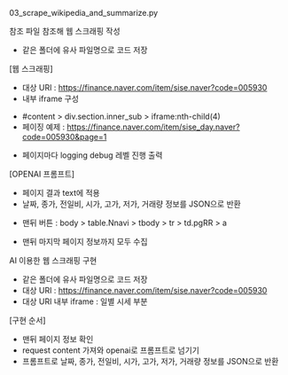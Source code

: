 03_scrape_wikipedia_and_summarize.py

참조 파일 참조해 웹 스크래핑 작성
- 같은 폴더에 유사 파일명으로 코드 저장

[웹 스크래핑]
- 대상 URI : https://finance.naver.com/item/sise.naver?code=005930
- 내부 iframe 구성
 + #content > div.section.inner_sub > iframe:nth-child(4)
 + 페이징 예제 : https://finance.naver.com/item/sise_day.naver?code=005930&page=1
- 페이지마다 logging debug 레벨 진행 출력

[OPENAI 프롬프트]
- 페이지 결과 text에 적용
- 날짜,	종가,	전일비,	시가,	고가,	저가,	거래량 정보를 JSON으로 반환

 + 맨뒤 버튼 : body > table.Nnavi > tbody > tr > td.pgRR > a
- 맨뒤 마지막 페이지 정보까지 모두 수집

AI 이용한 웹 스크래핑 구현
- 같은 폴더에 유사 파일명으로 코드 저장
- 대상 URI : https://finance.naver.com/item/sise.naver?code=005930
- 대상 URI 내부 iframe : 일별 시세 부분

[구현 순서]
- 맨뒤 페이지 정보 확인
- request content 가져와 openai로 프롬프트로 넘기기
- 프롬프트로 날짜,	종가,	전일비,	시가,	고가,	저가,	거래량 정보를 JSON으로 반환